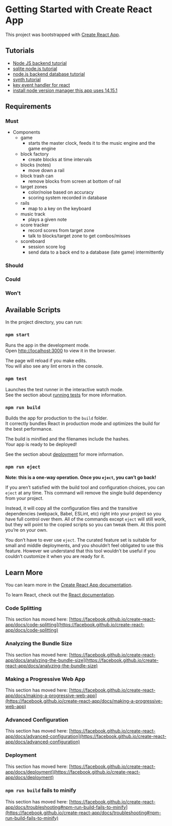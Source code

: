 # Getting Started with Create React App

This project was bootstrapped with [Create React App](https://github.com/facebook/create-react-app).

## Tutorials
- [Node JS backend tutorial](https://medium.com/weekly-webtips/create-and-deploy-your-first-react-web-app-with-a-node-js-backend-ec622e0328d7)
- [sqlite node.js tutorial](https://www.computerhope.com/issues/ch002076.htm)
- [node.js backend database tutorial](https://developerhowto.com/2018/12/29/build-a-rest-api-with-node-js-and-express-js/)
- [synth tutorial](https://developer.mozilla.org/en-US/docs/Web/API/Web_Audio_API/Simple_synth)
- [key event handler for react](https://www.npmjs.com/package/react-keyboard-event-handler)
- [install node version manager this app uses 14.15.1](https://www.digitalocean.com/community/tutorials/how-to-install-node-js-on-ubuntu-20-04)


## Requirements

### Must

- Components
    - game
        - starts the master clock, feeds it to the music engine and the game engine
    - block factory
        - create blocks at time intervals
    - blocks (notes)
        - move down a rail
    - block trash can
        - remove blocks from screen at bottom of rail
    - target zones
        - color/noise based on accuracy
        - scoring system recorded in database
    - rails
        - map to a key on the keyboard
    - music track
        - plays a given note 
    - score tracker
        - record scores from target zone
        - talk to blocks/target zone to get combos/misses
    - scoreboard
        - session score log
        - send data to a back end to a database (late game) intermittently


### Should

### Could

### Won't

## Available Scripts

In the project directory, you can run:

### `npm start`

Runs the app in the development mode.\
Open [http://localhost:3000](http://localhost:3000) to view it in the browser.

The page will reload if you make edits.\
You will also see any lint errors in the console.

### `npm test`

Launches the test runner in the interactive watch mode.\
See the section about [running tests](https://facebook.github.io/create-react-app/docs/running-tests) for more information.

### `npm run build`

Builds the app for production to the `build` folder.\
It correctly bundles React in production mode and optimizes the build for the best performance.

The build is minified and the filenames include the hashes.\
Your app is ready to be deployed!

See the section about [deployment](https://facebook.github.io/create-react-app/docs/deployment) for more information.

### `npm run eject`

**Note: this is a one-way operation. Once you `eject`, you can’t go back!**

If you aren’t satisfied with the build tool and configuration choices, you can `eject` at any time. This command will remove the single build dependency from your project.

Instead, it will copy all the configuration files and the transitive dependencies (webpack, Babel, ESLint, etc) right into your project so you have full control over them. All of the commands except `eject` will still work, but they will point to the copied scripts so you can tweak them. At this point you’re on your own.

You don’t have to ever use `eject`. The curated feature set is suitable for small and middle deployments, and you shouldn’t feel obligated to use this feature. However we understand that this tool wouldn’t be useful if you couldn’t customize it when you are ready for it.

## Learn More

You can learn more in the [Create React App documentation](https://facebook.github.io/create-react-app/docs/getting-started).

To learn React, check out the [React documentation](https://reactjs.org/).

### Code Splitting

This section has moved here: [https://facebook.github.io/create-react-app/docs/code-splitting](https://facebook.github.io/create-react-app/docs/code-splitting)

### Analyzing the Bundle Size

This section has moved here: [https://facebook.github.io/create-react-app/docs/analyzing-the-bundle-size](https://facebook.github.io/create-react-app/docs/analyzing-the-bundle-size)

### Making a Progressive Web App

This section has moved here: [https://facebook.github.io/create-react-app/docs/making-a-progressive-web-app](https://facebook.github.io/create-react-app/docs/making-a-progressive-web-app)

### Advanced Configuration

This section has moved here: [https://facebook.github.io/create-react-app/docs/advanced-configuration](https://facebook.github.io/create-react-app/docs/advanced-configuration)

### Deployment

This section has moved here: [https://facebook.github.io/create-react-app/docs/deployment](https://facebook.github.io/create-react-app/docs/deployment)

### `npm run build` fails to minify

This section has moved here: [https://facebook.github.io/create-react-app/docs/troubleshooting#npm-run-build-fails-to-minify](https://facebook.github.io/create-react-app/docs/troubleshooting#npm-run-build-fails-to-minify)
